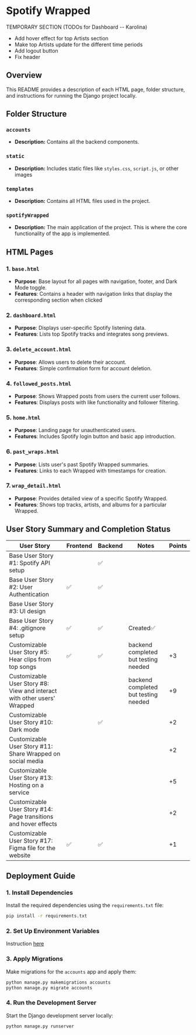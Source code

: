 # Spotify Wrapped

TEMPORARY SECTION (TODOs for Dashboard -- Karolina)
- Add hover effect for top Artists section
- Make top Artists update for the different time periods
- Add logout button
- Fix header

## Overview

This README provides a description of each HTML page, folder structure, and instructions for running the Django project locally.

## Folder Structure

### `accounts`
- **Description:** Contains all the backend components.


### `static`
- **Description:** Includes static files like `styles.css`, `script.js`, or other images

### `templates`
- **Description:** Contains all HTML files used in the project.

### `spotifyWrapped`
- **Description:** The main application of the project. This is where the core functionality of the app is implemented.

## HTML Pages

### 1. `base.html`
- **Purpose**: Base layout for all pages with navigation, footer, and Dark Mode toggle.
- **Features**: Contains a header with navigation links that display the corresponding section when clicked

### 2. `dashboard.html`
- **Purpose**: Displays user-specific Spotify listening data.
- **Features**: Lists top Spotify tracks and integrates song previews.

### 3. `delete_account.html`
- **Purpose**: Allows users to delete their account.
- **Features**: Simple confirmation form for account deletion.

### 4. `followed_posts.html`
- **Purpose**: Shows Wrapped posts from users the current user follows.
- **Features**: Displays posts with like functionality and follower filtering.

### 5. `home.html`
- **Purpose**: Landing page for unauthenticated users.
- **Features**: Includes Spotify login button and basic app introduction.

### 6. `past_wraps.html`
- **Purpose**: Lists user's past Spotify Wrapped summaries.
- **Features**: Links to each Wrapped with timestamps for creation.

### 7. `wrap_detail.html`
- **Purpose**: Provides detailed view of a specific Spotify Wrapped.
- **Features**: Shows top tracks, artists, and albums for a particular Wrapped.


## User Story Summary and Completion Status

| User Story                                       | Frontend | Backend | Notes | Points |
|--------------------------------------------------|----------|---------|-------|---|
| Base User Story #1: Spotify API setup            |  | ✅ |  |  |
| Base User Story #2: User Authentication          | ✅ | ✅ |  |  |
| Base User Story #3: UI design                    |  |  |  |  |
| Base User Story #4: .gitignore setup             |✅  |✅  | Created✅ |  |
| Customizable User Story #5: Hear clips from top songs | ✅ | ✅ | backend completed but testing needed | +3 |
| Customizable User Story #8: View and interact with other users' Wrapped | |  | backend completed but testing needed | +9 |
| Customizable User Story #10: Dark mode |  |✅  |  |  +2 |
| Customizable User Story #11: Share Wrapped on social media |  |  |  | +2 |
| Customizable User Story #13: Hosting on a service |  |  |  |+5  |
| Customizable User Story #14: Page transitions and hover effects |  |  |  | +2 |
| Customizable User Story #17: Figma file for the website | ✅ | ✅ |  |+1  |

## Deployment Guide

### 1. Install Dependencies

Install the required dependencies using the `requirements.txt` file:

```bash
pip install -r requirements.txt
```

### 2. Set Up Environment Variables

Instruction [here](https://docs.google.com/document/d/1feUq6mzyXzho7uwbJjj92cfXeNpSgE_8PkGePO1V3Z8/edit?usp=sharing)

### 3. Apply Migrations

Make migrations for the `accounts` app and apply them:

```bash
python manage.py makemigrations accounts
python manage.py migrate accounts
```

### 4. Run the Development Server

Start the Django development server locally:

```bash
python manage.py runserver
```
